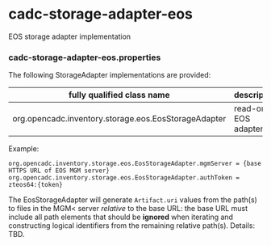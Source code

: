# cadc-storage-adapter-eos
EOS storage adapter implementation

### cadc-storage-adapter-eos.properties

The following StorageAdapter implementations are provided:

|fully qualified class name|description|
|--------------------------|-----------|
|org.opencadc.inventory.storage.eos.EosStorageAdapter|read-only EOS adapter|

Example:
```
org.opencadc.inventory.storage.eos.EosStorageAdapter.mgmServer = {base HTTPS URL of EOS MGM server}
org.opencadc.inventory.storage.eos.EosStorageAdapter.authToken = zteos64:{token}
```

The EosStorageAdapter will generate `Artifact.uri` values from the path(s) to files in the MGM< server
_relative_ to the base URL: the base URL must include all path elements that should be **ignored** when
iterating and constructing logical identifiers from the remaining relative path(s). Details: TBD.




